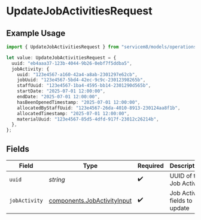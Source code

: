 # UpdateJobActivitiesRequest

## Example Usage

```typescript
import { UpdateJobActivitiesRequest } from "servicem8/models/operations";

let value: UpdateJobActivitiesRequest = {
  uuid: "eb4aaa37-123b-4044-9b26-0ebf7f5ddba5",
  jobActivity: {
    uuid: "123e4567-a160-42a4-a8ab-2301297e62cb",
    jobUuid: "123e4567-5bd4-42ec-9c9c-23012398265b",
    staffUuid: "123e4567-1ba4-4595-bb14-2301290d565b",
    startDate: "2025-07-01 12:00:00",
    endDate: "2025-07-01 12:00:00",
    hasBeenOpenedTimestamp: "2025-07-01 12:00:00",
    allocatedByStaffUuid: "123e4567-26da-4010-8913-230124aa8f1b",
    allocatedTimestamp: "2025-07-01 12:00:00",
    materialUuid: "123e4567-85d5-4dfd-917f-23012c26214b",
  },
};
```

## Fields

| Field                                                                      | Type                                                                       | Required                                                                   | Description                                                                |
| -------------------------------------------------------------------------- | -------------------------------------------------------------------------- | -------------------------------------------------------------------------- | -------------------------------------------------------------------------- |
| `uuid`                                                                     | *string*                                                                   | :heavy_check_mark:                                                         | UUID of the Job Activity                                                   |
| `jobActivity`                                                              | [components.JobActivityInput](../../models/components/jobactivityinput.md) | :heavy_check_mark:                                                         | Job Activity fields to update                                              |